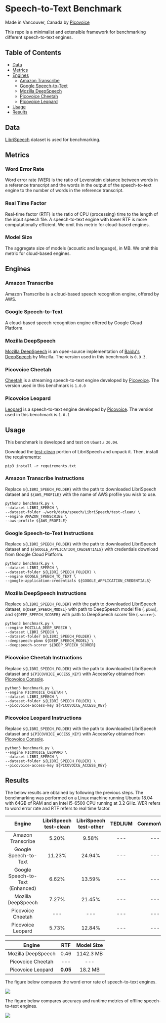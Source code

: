 # Speech-to-Text Benchmark

Made in Vancouver, Canada by [Picovoice](https://picovoice.ai)

This repo is a minimalist and extensible framework for benchmarking different speech-to-text engines.

## Table of Contents

- [Data](#data)
- [Metrics](#metrics)
- [Engines](#engines)
  - [Amazon Transcribe](#amazon-transcribe)
  - [Google Speech-to-Text](#google-speech-to-text)
  - [Mozilla DeepSpeech](#mozilla-deepspeech)
  - [Picovoice Cheetah](#picovoice-cheetah)
  - [Picovoice Leopard](#picovoice-leopard)
- [Usage](#usage)
- [Results](#results)

## Data

[LibriSpeech](http://www.openslr.org/12/) dataset is used for benchmarking.

## Metrics

### Word Error Rate

Word error rate (WER) is the ratio of Levenstein distance between words in a reference transcript and the words in the
output of the speech-to-text engine to the number of words in the reference transcript.

### Real Time Factor

Real-time factor (RTF) is the ratio of CPU (processing) time to the length of the input speech file. A speech-to-text
engine with lower RTF is more computationally efficient. We omit this metric for cloud-based engines.

### Model Size

The aggregate size of models (acoustic and language), in MB. We omit this metric for cloud-based engines.

## Engines

### Amazon Transcribe

Amazon Transcribe is a cloud-based speech recognition engine, offered by AWS.

### Google Speech-to-Text

A cloud-based speech recognition engine offered by Google Cloud Platform.

### Mozilla DeepSpeech

[Mozilla DeepSpeech](https://github.com/mozilla/DeepSpeech) is an open-source implementation of
[Baidu's DeepSpeech](https://arxiv.org/abs/1412.5567) by Mozilla. The version used in this benchmark is `0.9.3`.

### Picovoice Cheetah

[Cheetah](https://github.com/Picovoice/cheetah) is a streaming speech-to-text engine developed by
[Picovoice](http://picovoice.ai/). The version used in this benchmark is `1.0.0`

### Picovoice Leopard

[Leopard](https://github.com/Picovoice/leopard) is a speech-to-text engine developed by
[Picovoice](http://picovoice.ai/). The version used in this benchmark is `1.0.1`

## Usage

This benchmark is developed and test on `Ubuntu 20.04`.

Download the [test-clean](http://www.openslr.org/resources/12/test-clean.tar.gz) portion of LibriSpeech and unpack it.
Then, install the requirements:

```console
pip3 install -r requirements.txt
```

### Amazon Transcribe Instructions

Replace `${LIBRI_SPEECH_FOLDER}` with the path to downloaded LibriSpeech dataset and `${AWS_PROFILE}`
with the name of AWS profile you wish to use. 

```console
python3 benchmark.py \
--dataset LIBRI_SPEECH \
--dataset-folder ~/work/data/speech/LibriSpeech/test-clean/ \
--engine AMAZON_TRANSCRIBE \
--aws-profile ${AWS_PROFILE}
```

### Google Speech-to-Text Instructions

Replace `${LIBRI_SPEECH_FOLDER}` with the path to downloaded LibriSpeech dataset and `${GOOGLE_APPLICATION_CREDENTIALS}`
with credentials download from Google Cloud Platform. 

```console
python3 benchmark.py \
--dataset LIBRI_SPEECH \
--dataset-folder ${LIBRI_SPEECH_FOLDER} \
--engine GOOGLE_SPEECH_TO_TEXT \
--google-application-credentials ${GOOGLE_APPLICATION_CREDENTIALS}
```

### Mozilla DeepSpeech Instructions

Replace `${LIBRI_SPEECH_FOLDER}` with the path to downloaded LibriSpeech dataset, `${DEEP_SPEECH_MODEL}` with path to
DeepSpeech model file (`.pbmm`), and `${DEEP_SPEECH_SCORER}` with path to DeepSpeech scorer file (`.scorer`).

```console
python3 benchmark.py \
--engine MOZILLA_DEEP_SPEECH \
--dataset LIBRI_SPEECH \
--dataset-folder ${LIBRI_SPEECH_FOLDER} \
--deepspeech-pbmm ${DEEP_SPEECH_MODEL} \
--deepspeech-scorer ${DEEP_SPEECH_SCORER}
```

### Picovoice Cheetah Instructions

Replace `${LIBRI_SPEECH_FOLDER}` with the path to downloaded LibriSpeech dataset and `${PICOVOICE_ACCESS_KEY}` with
AccessKey obtained from [Picovoice Console](https://console.picovoice.ai/).

```console
python3 benchmark.py \
--engine PICOVOICE_CHEETAH \
--dataset LIBRI_SPEECH \
--dataset-folder ${LIBRI_SPEECH_FOLDER} \
--picovoice-access-key ${PICOVOICE_ACCESS_KEY}
```

### Picovoice Leopard Instructions

Replace `${LIBRI_SPEECH_FOLDER}` with the path to downloaded LibriSpeech dataset and `${PICOVOICE_ACCESS_KEY}` with
AccessKey obtained from [Picovoice Console](https://console.picovoice.ai/).

```console
python3 benchmark.py \
--engine PICOVOICE_LEOPARD \
--dataset LIBRI_SPEECH \
--dataset-folder ${LIBRI_SPEECH_FOLDER} \
--picovoice-access-key ${PICOVOICE_ACCESS_KEY}
```

## Results

The below results are obtained by following the previous steps. The benchmarking was performed on a Linux machine
running Ubuntu 18.04 with 64GB of RAM and an Intel i5-6500 CPU running at 3.2 GHz. WER refers to word error rate and RTF
refers to real time factor.

| Engine | LibriSpeech test-clean | LibriSpeech test-other |  TEDLIUM | CommonVoice |
:---:|:---:|:---:|:---:|:---:
Amazon Transcribe | 5.20% | 9.58% | --- | --- |
Google Speech-to-Text | 11.23% | 24.94% | --- | --- |
Google Speech-to-Text (Enhanced) | 6.62% | 13.59% | --- | --- |
Mozilla DeepSpeech | 7.27% | 21.45% | --- | --- |
Picovoice Cheetah | --- | --- | --- | --- |
Picovoice Leopard | 5.73% | 12.84% | --- | --- |

| Engine | RTF | Model Size |
:---:|:---:|:---:
Mozilla DeepSpeech | 0.46 | 1142.3 MB |
Picovoice Cheetah | --- | --- |
Picovoice Leopard | **0.05** | 18.2 MB |

The figure below compares the word error rate of speech-to-text engines.

![](res/doc/word_error_rate_comparison.png)

The figure below compares accuracy and runtime metrics of offline speech-to-text engines.

![](res/doc/offline_stt_comparison.png)
